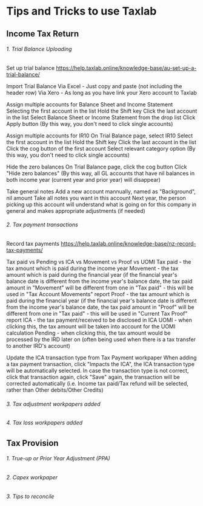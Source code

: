 # **Tips and Tricks to use Taxlab**
## Income Tax Return
###### 1. Trial Balance Uploading

Set up trial balance
https://help.taxlab.online/knowledge-base/au-set-up-a-trial-balance/

Import Trial Balance
Via Excel - Just copy and paste (not including the header row)
Via Xero - As long as you have link your Xero account to Taxlab

Assign multiple accounts for Balance Sheet and Income Statement
Selecting the first account in the list
Hold the Shift key
Click the last account in the list
Select Balance Sheet or Income Statement from the drop list
Click Apply button
(By this way, you don't need to click single accounts)

Assign multiple accounts for IR10
On Trial Balance page, select IR10
Select the first account in the list
Hold the Shift key
Click the last account in the list
Click the cog button of the first account
Select relevant category option
(By this way, you don't need to click single accounts)

Hide the zero balances
On Trial Balance page, click the cog button
Click "Hide zero balances"
(By this way, all GL accounts that have nil balances in both income year (current year and prior year) will disappear)

Take general notes
Add a new account mannually, named as "Background", nil amount
Take all notes you want in this account
Next year, the person picking up this account will understand what is going on for this company in general and makes appropriate adjustments (if needed)

###### 2. Tax payment transactions

Record tax payments
https://help.taxlab.online/knowledge-base/nz-record-tax-payments/

Tax paid vs Pending vs ICA vs Movement vs Proof vs UOMI
Tax paid - the tax amount which is paid during the income year
Movement - the tax amount which is paid during the financial year (if the financial year's balance date is different from the income year's balance date, the tax paid amount in "Movement" will be different from one in "Tax paid" - this will be used in "Tax Account Movements" report
Proof - the tax amount which is paid during the financial year (if the financial year's balance date is different from the income year's balance date, the tax paid amount in "Proof" will be different from one in "Tax paid" - this will be used in "Current Tax Proof" report
ICA - the tax payment/received to be disclosed in ICA 
UOMI - when clicking this, the tax amount will be taken into account for the UOMI calculation
Pending - when clicking this, the tax amount would be processed by the IRD later on (often being used when there is a tax transfer to another IRD's account)

Update the ICA transaction type from Tax Payment workpaper
When adding a tax payment transaction, click "Impacts the ICA", the ICA transaction type will be automatically selected.
In case the transaction type is not correct, click that transaction again, click "Save" again, the transaction will be corrected automatically (i.e. Income tax paid/Tax refund will be selected, rather than Other debits/Other Credits)

###### 3. Tax adjustment workpapers added
###### 4. Tax loss workpapers added

## Tax Provision
###### 1. True-up or Prior Year Adjustment (PPA)
###### 2. Capex workpaper
###### 3. Tips to reconcile



